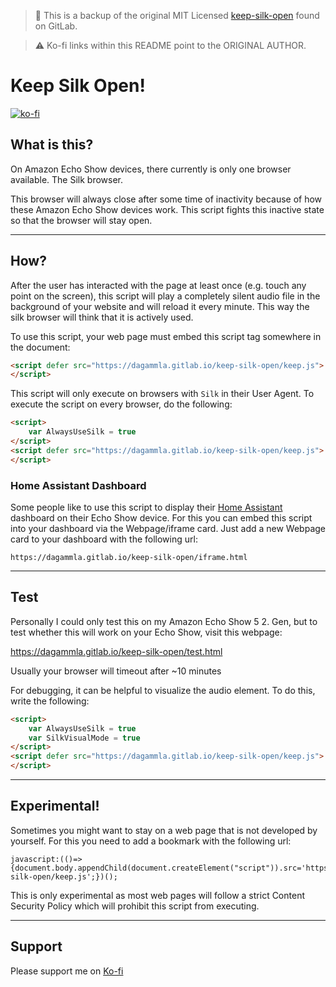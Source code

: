 > 🛑 This is a backup of the original MIT Licensed [keep-silk-open](https://gitlab.com/DaGammla/keep-silk-open) found on GitLab.

> ⚠️ Ko-fi links within this README point to the ORIGINAL AUTHOR.

# Keep Silk Open!
[![ko-fi](https://ko-fi.com/img/githubbutton_sm.svg)](https://ko-fi.com/Z8Z7AO1BI)
## What is this?

On Amazon Echo Show devices, there currently is only one browser available. The Silk browser.

This browser will always close after some time of inactivity because of how these Amazon Echo Show devices work. This script fights this inactive state so that the browser will stay open.

---
## How?

After the user has interacted with the page at least once (e.g. touch any point on the screen),
this script will play a completely silent audio file in the background of your website and will reload it every minute. This way the silk browser will think that it is actively used.

To use this script, your web page must embed this script tag somewhere in the document:
```html
<script defer src="https://dagammla.gitlab.io/keep-silk-open/keep.js">
</script>
```

This script will only execute on browsers with `Silk` in their User Agent. To execute the script on every browser, do the following:

```html
<script>
    var AlwaysUseSilk = true
</script>
<script defer src="https://dagammla.gitlab.io/keep-silk-open/keep.js">
</script>
```

### Home Assistant Dashboard

Some people like to use this script to display their [Home Assistant](https://www.home-assistant.io/) dashboard on their Echo Show device. For this you can embed this script into your dashboard via
the Webpage/iframe card. Just add a new Webpage card to your dashboard with the following url:

```
https://dagammla.gitlab.io/keep-silk-open/iframe.html
```
---
## Test

Personally I could only test this on my Amazon Echo Show 5 2. Gen, but to test whether this will work on your Echo Show, visit this webpage:

https://dagammla.gitlab.io/keep-silk-open/test.html

Usually your browser will timeout after ~10 minutes

For debugging, it can be helpful to visualize the audio element.
To do this, write the following:
```html
<script>
    var AlwaysUseSilk = true
    var SilkVisualMode = true
</script>
<script defer src="https://dagammla.gitlab.io/keep-silk-open/keep.js">
</script>
```

---

## Experimental!
Sometimes you might want to stay on a web page that is not developed by yourself. For this you need to add a bookmark with the following url:
```
javascript:(()=>{document.body.appendChild(document.createElement("script")).src='https://dagammla.gitlab.io/keep-silk-open/keep.js';})();
```

This is only experimental as most web pages will follow a strict Content Security Policy which will prohibit this script from executing.

---

## Support

Please support me on [Ko-fi](https://ko-fi.com/Z8Z7AO1BI)